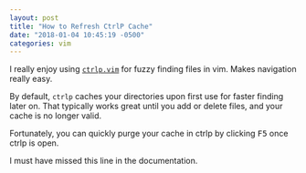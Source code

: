 ```yaml
---
layout: post
title: "How to Refresh CtrlP Cache"
date: "2018-01-04 10:45:19 -0500"
categories: vim 
---
```


I really enjoy using [`ctrlp.vim`](https://github.com/ctrlpvim/ctrlp.vim) for fuzzy finding files in vim. Makes navigation really easy.

By default, `ctrlp` caches your directories upon first use for faster finding later on. That typically works great until you add or delete files, and your cache is no longer valid.

Fortunately, you can quickly purge your cache in ctrlp by clicking <kbd>F5</kbd> once ctrlp is open.

I must have missed this line in the documentation. 

